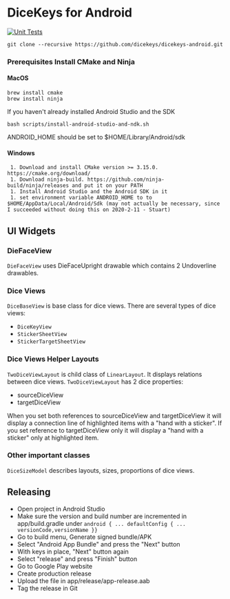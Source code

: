 
# DiceKeys for Android

[![Unit Tests](https://github.com/dicekeys/dicekeys-android/workflows/Unit%20Tests/badge.svg)](https://github.com/dicekeys/dicekeys-android/actions)

```
git clone --recursive https://github.com/dicekeys/dicekeys-android.git
```

### Prerequisites Install CMake and Ninja

#### MacOS

```
brew install cmake
brew install ninja
```

If you haven't already installed Android Studio and the SDK

```
bash scripts/install-android-studio-and-ndk.sh
```

ANDROID_HOME should be set to $HOME/Library/Android/sdk

#### Windows
```
 1. Download and install CMake version >= 3.15.0. https://cmake.org/download/
 1. Download ninja-build. https://github.com/ninja-build/ninja/releases and put it on your PATH
 1. Install Android Studio and the Android SDK in it
 1. set environment variable ANDROID_HOME to to $HOME/AppData/Local/Android/Sdk (may not actually be necessary, since I succeeded without doing this on 2020-2-11 - Stuart)

```

## UI Widgets

### DieFaceView
`DieFaceView` uses DieFaceUpright drawable which contains 2 Undoverline drawables.

### Dice Views
`DiceBaseView` is base class for dice views. There are several types of dice views:
* `DiceKeyView`
* `StickerSheetView`
* `StickerTargetSheetView`

### Dice Views Helper Layouts
`TwoDiceViewLayout` is child class of `LinearLayout`. It displays relations between dice views. `TwoDiceViewLayout` has 2 dice properties:
* sourceDiceView
* targetDiceView

When you set both references to sourceDiceView and targetDiceView it will display a connection line of highlighted items with a "hand with a sticker". If you set reference to targetDiceView only it will display a "hand with a sticker" only at highlighted item.

### Other important classes
`DiceSizeModel` describes layouts, sizes, proportions of dice views.

## Releasing

* Open project in Android Studio
* Make sure the version and build number are incremented in app/build.gradle under `android { ... defaultConfig { ... versionCode,versionName }}`
* Go to build menu, Generate signed bundle/APK
* Select "Android App Bundle" and press the "Next" button
* With keys in place, "Next" button again
* Select "release" and press "Finish" button
* Go to Google Play website
* Create production release
* Upload the file in app/release/app-release.aab
* Tag the release in Git
